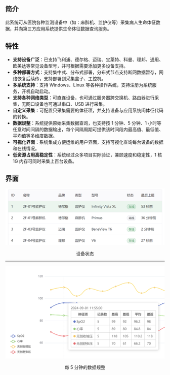 ## 简介

此系统可从医院各种监测设备中（如：麻醉机、监护仪等）采集病人生命体征数据，并向第三方应用系统提供生命体征数据查询服务。

## 特性

- **支持设备广泛**：已支持飞利浦、德尔格、迈瑞、宝莱特、科曼、理邦、通用、欧美达等常见设备型号，并可根据需要添加更多设备支持。
- **多种部署方式**：支持集中式、分布式部署，分布式节点支持断网数据暂存，网络恢复后续传，支持部署到采集盒子、工控机。
- **多系统支持**：支持 Windows、Linux 等各种操作系统，支持注册为系统服务，开机自动启动。
- **支持各种网络类型**：可直连设备，也可通过服务器跨交换机、路由器进行采集，无网口设备也可通过串口、USB 进行采集。
- **自定义采集**：可配置只采集需要的体征项，并支持设备与应用系统间体征代码的转换。
- **数据规整**：系统提供原始采集数据查询，也支持按 1 分钟、5 分钟、1 小时等任意时间间隔的数据输出，每个间隔周期可提供该时间段内最高值、最低值、平均值等多维度数据。
- **可视化界面**：系统集成方便运维的用户界面，支持可视化查询每台设备的数据和在线情况。
- **低资源占用高稳定性**：系统经过众多项目实际验证，兼顾速度和稳定性，1 核 1G 内存可同时采集上百台设备。

## 界面

![设备](device.png "设备")

<center>设备状态</center>

---

![体征](5m.png "体征")

<center>每 5 分钟的数据规整</center>

